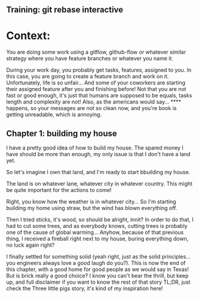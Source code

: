 Training: git rebase interactive
--------------------------------

# Context:

You are doing some work using a gitflow, github-flow or whatever similar strategy where you have feature branches or whatever you name it.

During your work day, you probably get tasks, features, assigned to you. In this case, you are going to create a feature branch and work on it.
Unfortunately, life is so unfair... And some of your coworkers are starting their assigned feature after you and finishing before! Not that you are not
fast or good enough, it's just that humans are supposed to be equals, tasks length and complexity are not! Also, as the americans would say... \*\*\*\* happens,
so your messages are not so clean now, and you're book is getting unreadable, which is annoying.

## Chapter 1: building my house

I have a pretty good idea of how to build my house. The spared money I have should be more than enough, my only issue is that I don't have a land yet.

So let's imagine I own that land, and I'm ready to start bbuilding my house.

The land is on whatever lane, whatever city in whatever country. This might be quite important for the actions to come!

Right, you know how the weather is in whatever city... So I'm starting building my home using straw, but the wind has blown everything off.

Then I tried sticks, it's wood, so should be alright, innit? In order to do that, I had to cut some trees, and as everybody knows, cutting trees is probably one of the cause of global warming...
Anyhow, because of that previous thing, I received a fireball right next to my house, buring everything down, no luck again right?

I finally settled for something solid (yeah right, just as the solid principles... you engineers always love a good laugh do you?). This is now the end of this chapter, with a good home for good people as we would say in Texas! But is brick really a good choice? I know you can't bear the thrill, but keep up, and full disclaimer if you want to know the rest of that story TL;DR, just check the Three little pigs story, it's kind of my inspiration here!